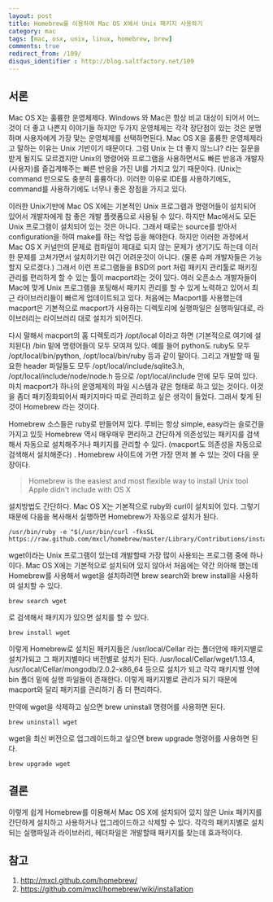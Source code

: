 ```yaml
---
layout: post
title: Homebrew를 이용하여 Mac OS X에서 Unix 패키지 사용하기
category: mac
tags: [mac, osx, unix, linux, homebrew, brew]
comments: true
redirect_from: /109/
disqus_identifier : http://blog.saltfactory.net/109
---
```


## 서론

Mac OS X는 훌륭한 운영체제다. Windows 와 Mac은 항상 비교 대상이 되어서 어느것이 더 좋고 나쁜지 이야기들 하지만 두가지 운영체제는 각각 장단점이 있는 것은 분명하며 사용자에게 가장 맞는 운영체제를 선택하면된다. Mac OS X을 훌륭한 운영체제라고 말하는 이유는 Unix 기반이기 때문이다. 그럼 Unix 는 더 좋지 않느냐? 라는 질문을 받게 될지도 모르겠지만 Unix의 명령어와 프로그램을 사용하면서도 빠른 반응과 개발자(사용자)를 즐겁게해주는 빠른 반응을 가진 UI를 가지고 있기 때문이다. (Unix는 command 만으로도 충분히 훌륭하다). 이러한 이유로 IDE를 사용하기에도, command를 사용하기에도 너무나 좋은 장점을 가지고 있다.

이러한 Unix기반에 Mac OS X에는 기본적인 Unix 프로그램과 명령어들이 설치되어 있어서 개발자에게 참 좋은 개발 플랫폼으로 사용될 수 있다. 하지만 Mac에서도 모든 Unix 프로그램이 설치되어 있는 것은 아니다. 그래서 때로는 source를 받아서 configuration을 하여 make를 하는 작업 등을 해야한다. 하지만 이러한 과정에서 Mac OS X 커널만의 문제로 컴파일이 제대로 되지 않는 문제가 생기기도 하는데 이러한 문제를 고쳐가면서 설치하기란 여긴 어려운것이 아니다. (물론 슈퍼 개발자들은 가능할지 모르겠다.) 그래서 이런 프로그램들을 BSD의 port 처럼 패키지 관리툴로 패키징 관리를 편리하게 할 수 있는 툴이 macport라는 것이 있다. 여러 오픈소스 개발자들이 Mac에 맞게 Unix 프로그램을 포팅해서 패키지 관리를 할 수 있게 노력하고 있어서 최근 라이브러리들이 빠르게 업데이트되고 있다. 처음에는 Macport를 사용했는데 macport은 기본적으로 macport가 사용하는 디렉토리에 실행파일은 실행파일대로, 라이브러리는 라이브러리 대로 설치가 되어진다.

다시 말해서 macport의 홈 디렉토리가 /opt/local 이라고 하면 (기본적으로 여기에 설치된다) /bin 밑에 명령어들이 모두 모여져 있다. 예를 들어 python도 ruby도 모두 /opt/local/bin/python, /opt/local/bin/ruby 등과 같이 말이다. 그리고 개발할 때 필요한 header 파일들도 모두 /opt/local/include/sqlite3.h, /opt/local/include/node/node.h 등으로 /opt/local/include 안에 모두 모여 있다. 마치 macport가 하나의 운영체제의 파일 시스템과 같은 형태로 하고 있는 것이다. 이것을 좀더 패키징화되어서 패키지마다 따로 관리하고 싶은 생각이 들었다. 그래서 찾게 된 것이 Homebrew 라는 것이다.

<!--more-->

Homebrew 소스들은 ruby로 만들어져 있다. 루비는 항상 simple, easy라는 슬로건을 가지고 있듯 Homebrew 역시 매우매우 편리하고 간단하게 의존성있는 패키지를 검색해서 자동으로 설치해주거나 패키지를 관리할 수 있다. (macport도 의존성을 자동으로 검색해서 설치해준다) . Homebrew 사이트에 가면 가장 먼저 볼 수 있는 것이 다음 문장이다.

> Homebrew is the easiest and most flexible way to install Unix tool Apple didn't include with OS X

설치방법도 간단하다. Mac OS X는 기본적으로 ruby와 curl이 설치되어 있다. 그렇기 때문에 다음을 복사해서 실행하면 Homebrew가 자동으로 설치가 된다.

```
/usr/bin/ruby -e "$(/usr/bin/curl -fksSL https://raw.github.com/mxcl/homebrew/master/Library/Contributions/install_homebrew.rb)"  
```

wget이라는 Unix 프로그램이 있는데 개발할때 가장 많이 사용되는 프로그램 중에 하나이다. Mac OS X에는 기본적으로 설치되어 있지 않아서 처음에는 약간 의아해 했는데 Homebrew를 사용해서 wget을 설치하려면 brew search와 brew install을 사용하여 설치할 수 있다.

```
brew search wget
```

로 검색해서 패키지가 있으면 설치를 할 수 있다.

```
brew install wget
```

이렇게 Homebrew로 설치된 패키지들은 /usr/local/Cellar 라는 폴더안에 패키지별로 설치가되고 그 패키지별마다 버전별로 설치가 된다. /usr/local/Cellar/wget/1.13.4, /usr/local/Cellar/mongodb/2.0.2-x86_64 등으로 설치가 되고 각각 패키지별 안에 bin 폴더 밑에 실행 파일들이 존재한다. 이렇게 패키지별로 관리가 되기 때문에 macport와 달리 패키지를 관리하기 좀 더 편리하다.

만약에 wget을 삭제하고 싶으면 brew uninstall 명령어를 사용하면 된다.

```
brew uninstall wget
```
wget을 최신 버전으로 업그레이드하고 싶으면 brew upgrade 명령어를 사용하면 된다.

```
brew upgrade wget
```

## 결론

이렇게 쉽게 Homebrew를 이용해서 Mac OS X에 설치되어 있지 않은 Unix 패키지를 간단하게 설치하고 사용하거나 업그레이드하고 삭제할 수 있다. 각각의 패키지별로 설치되는 실행파일과 라이브러리, 헤더파일은 개발할때 패키지를 찾는데 효과적이다.

## 참고

1. http://mxcl.github.com/homebrew/
2. https://github.com/mxcl/homebrew/wiki/installation

